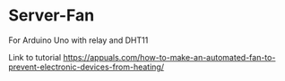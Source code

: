 # Server-Fan

For Arduino Uno with relay and DHT11
 
Link to tutorial
https://appuals.com/how-to-make-an-automated-fan-to-prevent-electronic-devices-from-heating/
